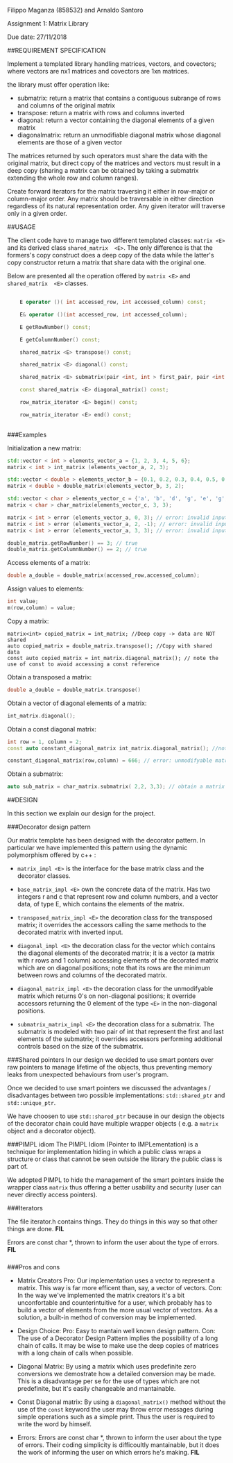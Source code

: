 Filippo Maganza (858532) and Arnaldo Santoro

Assignment 1: Matrix Library

Due date: 27/11/2018 

##REQUIREMENT SPECIFICATION

Implement a templated library handling matrices, vectors, and covectors; where vectors are nx1 matrices and covectors are 1xn matrices.

the library must offer operation like:

* submatrix: return a matrix that contains a contiguous subrange of rows and columns of the original matrix
* transpose: return a matrix with rows and columns inverted
* diagonal: return a vector containing the diagonal elements of a given matrix
* diagonalmatrix: return an unmodifiable diagonal matrix whose diagonal elements are those of a given vector

The matrices returned by such operators must share the data with the original matrix, but direct copy of the matrices and vectors must result in a deep copy (sharing a matrix can be obtained by taking a submatrix extending the whole row and column ranges).

Create forward iterators for the matrix traversing it either in row-major or column-major order. Any matrix should be traversable in either direction regardless of its natural representation order. Any given iterator will traverse only in a given order.

##USAGE

The client code have to manage two different templated classes: `matrix <E>` and its derived class `shared_matrix  <E>`. The only difference is that the formers's copy construct does a deep copy of the data while the latter's copy constructor return a matrix that share data with the original one.

Below are presented all the operation offered by `matrix <E>` and `shared_matrix  <E>` classes.

``` c++

    E operator ()( int accessed_row, int accessed_column) const;

    E& operator ()(int accessed_row, int accessed_column);

    E getRowNumber() const;

    E getColumnNumber() const;

    shared_matrix <E> transpose() const;

    shared_matrix <E> diagonal() const;

    shared_matrix <E> submatrix(pair <int, int > first_pair, pair <int ,int > second_pair) const;

    const shared_matrix <E> diagonal_matrix() const;

    row_matrix_iterator <E> begin() const;

    row_matrix_iterator <E> end() const;
    
```
###Examples

Initialization a new matrix:

``` c++
std::vector < int > elements_vector_a = {1, 2, 3, 4, 5, 6};
matrix < int > int_matrix (elements_vector_a, 2, 3);

std::vector < double > elements_vector_b = {0.1, 0.2, 0.3, 0.4, 0.5, 0.6};
matrix < double > double_matrix(elements_vector_b, 3, 2);

std::vector < char > elements_vector_c = {'a', 'b', 'd', 'g', 'e', 'g', '', '4', ']'};
matrix < char > char_matrix(elements_vector_c, 3, 3);

matrix < int > error (elements_vector_a, 0, 3); // error: invalid input row
matrix < int > error (elements_vector_a, 2, -1); // error: invalid input column
matrix < int > error (elements_vector_a, 3, 3); // error: invalid input vector

double_matrix.getRowNumber() == 3; // true
double_matrix.getColumnNumber() == 2; // true
```

Access elements of a matrix:

``` c++
double a_double = double_matrix(accessed_row,accessed_column);
```

Assign values to elements:

``` c++
int value;
m(row,column) = value;
```

Copy a matrix:
```
matrix<int> copied_matrix = int_matrix; //Deep copy -> data are NOT shared
auto copied_matrix = double_matrix.transpose(); //Copy with shared data
const auto copied_matrix = int_matrix.diagonal_matrix(); // note the use of const to avoid accessing a const reference
```

Obtain a transposed a matrix:
``` c++
double a_double = double_matrix.transpose()
```

Obtain a vector of diagonal elements of a matrix:
``` c++
int_matrix.diagonal();
```

Obtain a const diagonal matrix:
``` c++
int row = 1, column = 2;
const auto constant_diagonal_matrix int_matrix.diagonal_matrix(); //note the use of const

constant_diagonal_matrix(row,column) = 666; // error: unmodifyable matrix
```

Obtain a submatrix:
``` c++
auto sub_matrix = char_matrix.submatrix( 2,2, 3,3); // obtain a matrix which is a 2x2 submatrix with the element of the base matrix in position 2,2 as first element  
```

##DESIGN

In this section we explain our design for the project.
 
###Decorator design pattern

Our matrix template has been designed with the decorator pattern. In particular we have implemented this pattern using the dynamic polymorphism offered by c++ :

* `matrix_impl <E>` is the interface for the base matrix class and the decorator classes. 

* `base_matrix_impl <E>` own the concrete data of the matrix. Has two integers r and c that represent row and column numbers, and a vector data, of type E, which contains the elements of the matrix. 

* `transposed_matrix_impl <E>`
        the decoration class for the transposed matrix;
        it overrides the accessors calling the same methods to the decorated matrix with inverted input. 

* `diagonal_impl <E>`
        the decoration class for the vector which contains the diagonal elements of the decorated matrix;
        it is a vector (a matrix with r rows and 1 column) accessing elements of the decorated matrix which are on diagonal positions; note that its rows are the minimum between rows and columns of the decorated matrix.
    
* `diagonal_matrix_impl <E>`
        the decoration class for the unmodifyable matrix which returns 0's on non-diagonal positions;
        it override accessors returning the 0 element of the type `<E>` in the non-diagonal positions.

* `submatrix_matrix_impl <E>`
        the decoration class for a submatrix. The submatrix is modeled with two pair of int that represent the first and last elements of the submatrix; it overrides accessors performing additional controls based on the size of the submatrix.

###Shared pointers
In our design we decided to use smart ponters over raw pointers to manage lifetime of the objects, thus preventing memory leaks from unexpected behaviours from user's program.

Once we decided to use smart pointers we discussed the advantages / disadvantages between two possible implementations: `std::shared_ptr` and `std::unique_ptr`.

We have choosen to use `std::shared_ptr` because in our design the objects of the decorator chain could have multiple wrapper objects ( e.g. a `matrix` object and a decorator object).

###PIMPL idiom
The PIMPL Idiom (Pointer to IMPLementation) is a technique for implementation hiding in which a public class wraps a structure or class that cannot be seen outside the library the public class is part of.

We adopted PIMPL to hide the management of the smart pointers inside the wrapper class `matrix` thus offering a better usability and security (user can never directly access pointers).

###Iterators

The file iterator.h contains things. They do things in this way so that other things are done. **FIL**

Errors are const char *, thrown to inform the user about the type of errors. **FIL**

### 


###Pros and cons


* Matrix Creators
        Pro: Our implementation uses a vector to represent a matrix. This way is far more efficent than, say, a vector of vectors.
        Con: In the way we've implemented the matrix creators it's a bit unconfortable and counterintuitive for a user, which probably has to build a vector of elements from the more usual vector of vectors.
        As a solution, a built-in method of conversion may be implemented.
        
* Design Choice:
        Pro: Easy to mantain well known design pattern.
        Con: The use of a Decorator Design Pattern implies the possibility of a long chain of calls.
        It may be wise to make use the deep copies of matrices with a long chain of calls when possible.

* Diagonal Matrix:
        By using a matrix which uses predefinite zero conversions we demostrate how a detailed conversion may be made. This is a disadvantage per se for the use of types which are not predefinite, but it's easily changeable and mantainable.

* Const Diagonal matrix:
        By using a ```diagonal_matrix()``` method without the use of the ```const``` keyword the user may throw error messages during simple operations such as a simple print.
        Thus the user is required to write the word by himself.

* Errors:
        Errors are const char *, thrown to inform the user about the type of errors.
        Their coding simplicity is difficoultly mantainable, but it does the work of informing the user on which errors he's making. **FIL**